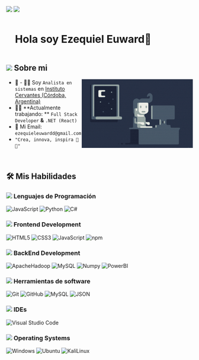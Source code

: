 <!--horizontal divider(gradiant)-->
<img src="https://user-images.githubusercontent.com/73097560/115834477-dbab4500-a447-11eb-908a-139a6edaec5c.gif">
<img src="https://github.com/EzequielEuward/EzequielEuward/assets/141745425/a7405d4e-88e8-4328-a9af-90eead8ca020">

<!--h1 without bottom border-->

<div id="user-content-toc">
  <ul align="left">
    <summary><h1 style="display: inline-block">Hola soy Ezequiel Euward👋</h1></summary>
  </ul>
</div>


## <picture><img src = "https://github.com/7oSkaaa/7oSkaaa/blob/main/Images/about_me.gif?raw=true" width = 30px></picture> Sobre mi

<img alt="Night Coding" src="https://raw.githubusercontent.com/AVS1508/AVS1508/master/assets/Night-Coding.gif" align="right"/>

- :school: - 👨‍💻 Soy `Analista en sistemas` en [Instituto Cervantes (Córdoba, Argentina)](https://www.cervantes.edu.ar/?gad_source=1&gclid=Cj0KCQjw6auyBhDzARIsALIo6v_PHW1_z875jelAKXaQ_aKokBmgGW4qSrawIpVw8pgnQyN1zlAY8iUaAnHmEALw_wcB)
- :technologist: **Actualmente trabajando: ** `Full Stack Developer` **&** `.NET (React)`
- :email: Mi Email: `ezequieleuwardd@gmail.com`
- `"Crea, innova, inspira 🚀💡"`

<br>

## 🛠️ Mis Habilidades

### <picture> <img src = "https://github.com/7oSkaaa/7oSkaaa/blob/main/Images/Programming_Languages.gif?raw=true" width = 20px>  </picture> Lenguajes de Programación

![JavaScript](https://img.shields.io/badge/JavaScript-F7DF1E?style=flat-square&logo=JavaScript&logoColor=white)
![Python](https://img.shields.io/badge/Python-3776AB?style=flat-square&logo=Python&logoColor=white)
![C#](https://img.shields.io/badge/C%23-239120?style=flat-square&logo=csharp&logoColor=white)


### <picture> <img src = "https://github.com/7oSkaaa/7oSkaaa/blob/main/Images/Front_End.gif?raw=true" width = 20px>  </picture> Frontend Development

![HTML5](https://img.shields.io/badge/HTML-E34F26?style=flat-square&logo=HTML5&logoColor=white)
![CSS3](https://img.shields.io/badge/CSS-1572B6?style=flat-square&logo=CSS3&logoColor=white)
![JavaScript](https://img.shields.io/badge/JavaScript-F7DF1E?style=flat-square&logo=JavaScript&logoColor=white)
![npm](https://img.shields.io/badge/npm-CB3837?style=flat-square&logo=npm&logoColor=white)

### <picture> <img src = "https://github.com/7oSkaaa/7oSkaaa/blob/main/Images/CP_PS.gif?raw=true" width = 20px>  </picture> BackEnd Development

![ApacheHadoop](https://img.shields.io/badge/ApacheHadoop-66CCFF?style=flat-square&logo=ApacheHadoop&logoColor=white)
![MySQL](https://img.shields.io/badge/MySQL-4479A1?style=flat-square&logo=MySQL&logoColor=white)
![Numpy](https://img.shields.io/badge/Numpy-013243?style=flat-square&logo=Numpy&logoColor=white)
![PowerBI](https://img.shields.io/badge/PowerBI-F2C811?style=flat-square&logo=PowerBI&logoColor=white)

### <picture> <img src = "https://github.com/7oSkaaa/7oSkaaa/blob/main/Images/Software_Tools.gif?raw=true" width = 20px>  </picture> Herramientas de software

![Git](https://img.shields.io/badge/Git-F05032?style=flat-square&logo=Git&logoColor=white)
![GitHub](https://img.shields.io/badge/GitHub-181717?style=flat-square&logo=GitHub&logoColor=white)
![MySQL](https://img.shields.io/badge/MySQL-4479A1?style=flat-square&logo=MySQL&logoColor=white)
![JSON](https://img.shields.io/badge/JSON-000000?style=flat-square&logo=JSON&logoColor=white)

### <picture> <img src = "https://github.com/7oSkaaa/7oSkaaa/blob/main/Images/IDEs.gif?raw=true" width = 20px>  </picture> IDEs

![Visual Studio Code](https://img.shields.io/badge/Visual_Studio_Code-007ACC?style=flat-square&logo=Visual-Studio-Code&logoColor=white)

### <picture> <img src = "https://github.com/7oSkaaa/7oSkaaa/blob/main/Images/OS.gif?raw=true" width = 20px>  </picture> Operating Systems

![Windows](https://img.shields.io/badge/Windows-0078D6?style=flat-square&logo=Windows&logoColor=white)
![Ubuntu](https://img.shields.io/badge/Ubuntu-E95420?style=flat-square&logo=Ubuntu&logoColor=white)
![KaliLinux](https://img.shields.io/badge/Kali-557C94?style=flat-square&logo=KaliLinux&logoColor=white)

<br>



